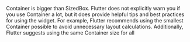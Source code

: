 Container is bigger than SizedBox. 
Flutter does not explicitly warn you if you use Container a lot, but it does provide helpful tips and best practices for using the widget. For example, Flutter recommends using the smallest Container possible to avoid unnecessary layout calculations. Additionally, Flutter suggests using the same Container size for all
